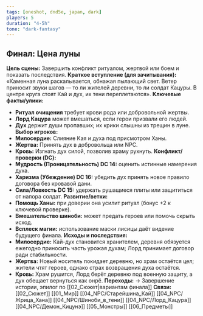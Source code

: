 ```yaml
---
tags: [oneshot, dnd5e, japan, dark]
players: 5
duration: "4-5h"
tone: "dark-fantasy"
---
```


## Финал: Цена луны
**Цель сцены:** Завершить конфликт ритуалом, жертвой или боем и показать последствия.
**Краткое вступление (для зачитывания):** «Каменная луна раскалывается, обнажая пылающий свет. Ветер приносит звуки шагов — то ли жителей деревни, то ли солдат Кацуры. В центре круга стоят Кай и дух, их тени переплетаются».
**Ключевые факты/улики:**
- **Ритуал очищения** требует крови рода или добровольной жертвы.
- **Лорд Кацура** может вмешаться, если герои призвали его людей.
- **Дух** держит души пропавших; их крики слышны из трещин в луне.
**Выбор игроков:**
- **Милосердие:** Слияние Кая и духа под присмотром Ханы.
- **Жертва:** Принять дух в добровольца или NPC.
- **Кровь:** Изгнать дух силой, позволив храму рухнуть.
**Конфликт/проверки (DC):**
- **Мудрость (Проницательность) DC 14:** оценить истинные намерения духа.
- **Харизма (Убеждение) DC 16:** убедить дух принять новое правило договора без кровавой дани.
- **Сила/Ловкость DC 15:** удержать рушащиеся плиты или защититься от напора солдат.
**Развитие/ветки:**
- **Помощь Ханы:** при доверии она усилит ритуал (бонус +2 к ключевой проверке).
- **Вмешательство шиноби:** может предать героев или помочь скрыть исход.
- **Всплеск магии:** использование маски лисицы даёт видение будущего финала.
**Исходы и последствия:**
- **Милосердие:** Кай-дух становится хранителем, деревня обязуется ежегодно приносить часть урожая духам; Лорд принимает договор ради стабильности.
- **Жертва:** Новый носитель покидает деревню, но храм остаётся цел; жители чтят героев, однако страх возвращения духа остаётся.
- **Кровь:** Храм рушится, Лорд берёт деревню под военную защиту, а дух обещает вернуться как онрё.
**Переходы:** → Завершение истории, эпилог по [[02_Сюжет|вариантам финала]]
**Связи:** [[02_Сюжет]] [[01_Мир]] [[04_NPC/Старейшина_Кай]] [[04_NPC/Жрица_Хана]] [[04_NPC/Шиноби_в_тени]] [[04_NPC/Лорд_Кацура]] [[04_NPC/Демон_Кицунэ]] [[05_Монстры]] [[06_Предметы]]
